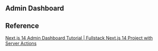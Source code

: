 ## Admin Dashboard

## Reference

[Next.js 14 Admin Dashboard Tutorial | Fullstack Next.js 14 Project with Server Actions](https://www.youtube.com/watch?v=cBg6xA5C60s)